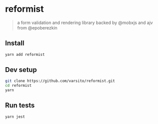 # reformist

> a form validation and rendering library backed by @mobxjs and ajv from @epoberezkin

## Install

```sh
yarn add reformist
```

## Dev setup

```sh
git clone https://github.com/varsito/reformist.git
cd reformist
yarn
```

## Run tests

```sh
yarn jest
```
